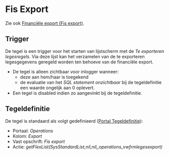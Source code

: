 # Fis Export

Zie ook [Financiële export (Fis export)](/probleemoplossing/programmablokken/financiele_export.md).

## Trigger

De tegel is een trigger voor het starten van lijstscherm met de *Te exporteren legesregels*. Via deze lijst kan het verzamelen van de te exporteren legesgegevens geregeld worden ten behoeve van de financiële export.

  - De tegel is alleen zichtbaar voor inlogger wanneer:
    - deze aan hem/haar is toegekend
    - de evaluatie van het *SQL statement onzichtbaar* bij de tegeldefinitie een waarde ongelijk aan 0 oplevert.
  - Een tegel is disabled indien zo aangevinkt bij de tegeldefinitie.

## Tegeldefinitie

De tegel is standaard als volgt gedefinieerd ([Portal Tegeldefinitie](/instellen_inrichten/portaldefinitie/portal_tegel.md)):

  - Portaal: *Operations*
  - Kolom: *Export*
  - Vast opschrift: *Fis export*
  - Actie: *getFlexList(SysStandardList,nil,nil,,operations_vwfrmlegesexport)*

